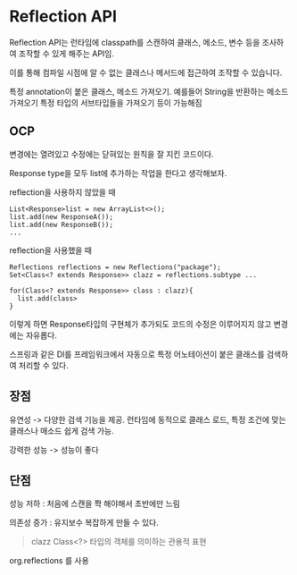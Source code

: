 # Reflection API

Reflection API는 런타임에 classpath를 스캔하여 클래스, 메소드, 변수 등을 조사하여 조작할 수 있게 해주는 API임.

이를 통해 컴파일 시점에 알 수 없는 클래스나 메서드에 접근하여 조작할 수 있습니다.



특정 annotation이 붙은 클래스, 메소드 가져오기.
예를들어 String을 반환하는 메소드 가져오기
특정 타입의 서브타입들을 가져오기 등이 가능해짐


## OCP
변경에는 열려있고 수정에는 닫혀있는 원칙을 잘 지킨 코드이다. 

Response type을 모두 list에 추가하는 작업을 한다고 생각해보자.

reflection을 사용하지 않았을 때
```
List<Response>list = new ArrayList<>();
list.add(new ResponseA());
list.add(new ResponseB());
...
```

reflection을 사용했을 때
```
Reflections reflections = new Reflections("package");
Set<Class<? extends Response>> clazz = reflections.subtype ...

for(Class<? extends Response>> class : clazz){
  list.add(class> 
}

```


이렇게 하면 Response타입의 구현체가 추가되도 코드의 수정은 이루어지지 않고 변경에는 자유롭다. 



스프링과 같은  DI를 프레임워크에서 자동으로 특정 어노테이션이 붙은 클래스를 검색하여 처리할 수 있다.

## 장점
유연성 -> 다양한 검색 기능을 제공. 런타임에 동적으로 클래스 로드, 특정 조건에 맞는 클래스나 매소드 쉽게 검색 가능.

강력한 성능 -> 성능이 좋다

## 단점
성능 저하 : 처음에 스캔을 쫙 해야해서 초반에만 느림

의존성 증가 : 유지보수 복잡하게 만들 수 있다.



> clazz Class<?> 타입의 객체를 의미하는 관용적 표현 




org.reflections 를 사용

